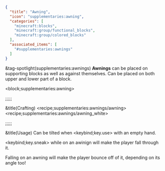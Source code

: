```json
{
  "title": "Awning",
  "icon": "supplementaries:awning",
  "categories": [
    "minecraft:blocks",
    "minecraft:group/functional_blocks",
    "minecraft:group/colored_blocks"
  ],
  "associated_items": [
    "#supplementaries:awnings"
  ]
}
```

&tag-spotlight(supplementaries:awnings)
**Awnings** can be placed on supporting blocks as well as against themselves.
Can be placed on both upper and lower part of a block.

<block;supplementaries:awning>

;;;;;

&title(Crafting)
<recipe;supplementaries:awnings/awning>
<recipe;supplementaries:awnings/awning_white>

;;;;;

&title(Usage)
Can be tilted when <keybind;key.use> with an empty hand.


<keybind;key.sneak> while on an awinign will make the player fall through it.


Falling on an awning will make the player bounce off of it, depending on its angle too!
